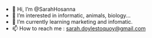 - 👋 Hi, I’m @SarahHosanna
- 👀 I’m interested in informatic, animals, biology...
- 🌱 I’m currently learning marketing and infomatic.
- 📫 How to reach me : sarah.doylestoquoy@gmail.com

<!---
SarahHosanna/SarahHosanna is a ✨ special ✨ repository because its `README.md` (this file) appears on your GitHub profile.
You can click the Preview link to take a look at your changes.
--->
